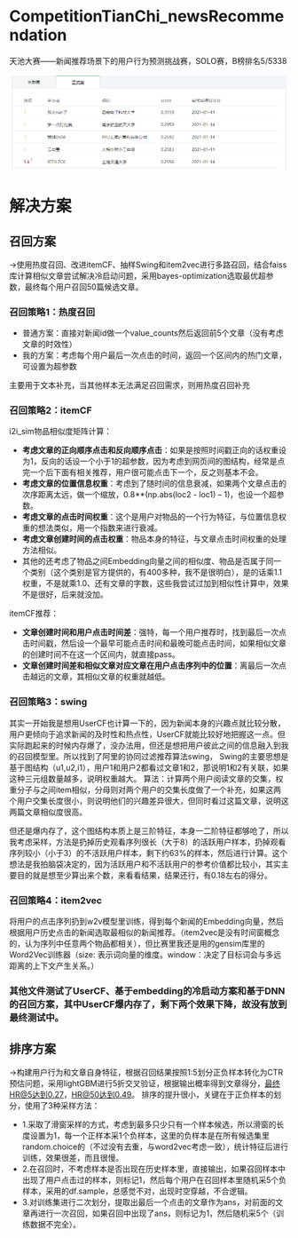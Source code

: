 # CompetitionTianChi_newsRecommendation
天池大赛——新闻推荐场景下的用户行为预测挑战赛，SOLO赛，B榜排名5/5338
<div style="float:center"> <img src="static/img.png"> </div> 

# 解决方案
## 召回方案
->使用热度召回、改进itemCF、抽样Swing和item2vec进行多路召回，结合faiss库计算相似文章尝试解决冷启动问题，采用bayes-optimization选取最优超参数，最终每个用户召回50篇候选文章。
### 召回策略1：热度召回
- 普通方案：直接对新闻id做一个value_counts然后返回前5个文章（没有考虑文章的时效性）
- 我的方案：考虑每个用户最后一次点击的时间，返回一个区间内的热门文章，可设置为超参数

主要用于文本补充，当其他样本无法满足召回需求，则用热度召回补充

### 召回策略2：itemCF

i2i_sim物品相似度矩阵计算：
- **考虑文章的正向顺序点击和反向顺序点击**：如果是按照时间戳正向的话权重设为1，反向的话设一个小于1的超参数，因为考虑到网页间的图结构，经常是点完一个后下面有相关推荐，用户很可能点击下一个，反之则基本不会。
- **考虑文章的位置信息权重**：考虑到了随时间的信息衰减，如果两个文章点击的次序距离太远，做一个缩放，0.8**(np.abs(loc2 - loc1) – 1)，也设一个超参数。
- **考虑文章的点击时间权重**：这个是用户对物品的一个行为特征，与位置信息权重的想法类似，用一个指数来进行衰减。
- **考虑文章创建时间的点击权重**：物品本身的特征，与文章点击时间权重的处理方法相似。
- 其他的还考虑了物品之间Embedding向量之间的相似度、物品是否属于同一个类别（这个类别是官方提供的，有400多种，我不是很明白），是的话乘1.1权重，不是就乘1.0、还有文章的字数，这些我尝试过加到相似性计算中，效果不是很好，后来就没加。

itemCF推荐：
- **文章创建时间和用户点击时间差**：强特，每一个用户推荐时，找到最后一次点击时间戳，然后设一个最早可能点击时间和最晚可能点击时间，如果相似文章的创建时间不在这一个区间内，就直接pass。
- **文章创建时间差和相似文章对应文章在用户点击序列中的位置**：离最后一次点击越远的文章，其相似文章的权重就越低。

### 召回策略3：swing

其实一开始我是想用UserCF也计算一下的，因为新闻本身的兴趣点就比较分散，用户更倾向于追求新闻的及时性和热点性，UserCF就能比较好地把握这一点。但实际跑起来的时候内存爆了，没办法用，但还是想把用户彼此之间的信息融入到我的召回模型里。所以找到了阿里的协同过滤推荐算法swing，
Swing的主要思想是基于图结构（u1,u2,i1），用户1和用户2都看过文章1和2，那说明1和2有关联，如果这种三元组数量越多，说明权重越大。
算法：计算两个用户阅读文章的交集，权重分子与之间item相似，分母则对两个用户的交集长度做了一个补充，如果这两个用户交集长度很小，则说明他们的兴趣差异很大，但同时看过这篇文章，说明这两篇文章相似度很高。

但还是爆内存了，这个图结构本质上是三阶特征，本身一二阶特征都够呛了，所以我考虑采样，方法是扔掉历史观看序列很长（大于8）的活跃用户样本，扔掉观看序列较小（小于3）的不活跃用户样本，剩下约63%的样本，然后进行计算。这个想法是我拍脑袋决定的，因为活跃用户和不活跃用户的参考价值都比较小，其实主要目的就是想至少算出来个数，来看看结果，结果还行，有0.18左右的得分。

### 召回策略4：item2vec

将用户的点击序列扔到w2v模型里训练，得到每个新闻的Embedding向量，然后根据用户历史点击的新闻选取最相似的新闻推荐。（item2vec是没有时间窗概念的，认为序列中任意两个物品都相关），但比赛里我还是用的gensim库里的Word2Vec训练器（size: 表示词向量的维度。window：决定了目标词会与多远距离的上下文产生关系。）


### 其他文件测试了UserCF、基于embedding的冷启动方案和基于DNN的召回方案，其中UserCF爆内存了，剩下两个效果下降，故没有放到最终测试中。
## 排序方案
->构建用户行为和文章自身特征，根据召回结果按照1:5划分正负样本转化为CTR预估问题，采用lightGBM进行5折交叉验证，根据输出概率得到文章得分，最终HR@5达到0.27，HR@50达到0.49。
排序的提升很小，关键在于正负样本的划分，使用了3种采样方法：
* 1.采取了滑窗采样的方式，考虑到最多只少只有一个样本候选，所以滑窗的长度设置为1，每一个正样本采1个负样本，这里的负样本是在所有候选集里random.choice的（不过没有去重，与word2vec考虑一致），统计特征后进行训练，效果很差，而且很慢。
* 2.在召回时，不考虑样本是否出现在历史样本里，直接输出，如果召回样本中出现了用户点击过的样本，则标记1，然后每个用户在召回样本里随机采5个负样本，采用的df.sample，总感觉不对，出现时空穿越，不合逻辑。
* 3.对训练集进行二次划分，提取出最后一个点击的文章作为ans，对前面的文章再进行一次召回，如果召回中出现了ans，则标记为1，然后随机采5个（训练数据不完全）。
